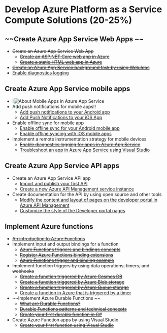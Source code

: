 # Develop Azure Platform as a Service Compute Solutions (20-25%)

## ~~Create Azure App Service Web Apps ~~
* ~~Create an Azure App Service Web App~~
    * ~~[Create an ASP.NET Core web app in Azure](https://docs.microsoft.com/en-us/azure/app-service/app-service-web-get-started-dotnet)~~
    * ~~[Create a static HTML web app in Azure](https://docs.microsoft.com/en-us/azure/app-service/app-service-web-get-started-html)~~
* ~~[Create an Azure App Service background task by using WebJobs](https://docs.microsoft.com/en-us/azure/app-service/webjobs-create)~~
* ~~[Enable diagnostics logging](https://docs.microsoft.com/en-us/azure/app-service/troubleshoot-diagnostic-logs)~~

## Create Azure App Service mobile apps 
* !![About Mobile Apps in Azure App Service](https://docs.microsoft.com/en-us/azure/app-service-mobile/app-service-mobile-value-prop)
* Add push notifications for mobile apps!!
    * [Add push notifications to your Android app](https://docs.microsoft.com/en-us/azure/app-service-mobile/app-service-mobile-android-get-started-push)
    * [Add Push Notifications to your iOS App](https://docs.microsoft.com/en-us/azure/app-service-mobile/app-service-mobile-ios-get-started-push)
* Enable offline sync for mobile app
    * [Enable offline sync for your Android mobile app](https://docs.microsoft.com/en-us/azure/app-service-mobile/app-service-mobile-android-get-started-offline-data)
    * [Enable offline syncing with iOS mobile apps](https://docs.microsoft.com/en-us/azure/app-service-mobile/app-service-mobile-ios-get-started-offline-data)
* Implement a remote instrumentation strategy for mobile devices
    * ~~[Enable diagnostics logging for apps in Azure App Service](https://docs.microsoft.com/en-us/azure/app-service/troubleshoot-diagnostic-logs)~~
    * [Troubleshoot an app in Azure App Service using Visual Studio](https://docs.microsoft.com/en-us/azure/app-service/troubleshoot-dotnet-visual-studio?toc=%2fazure%2fapp-service-mobile%2ftoc.json)

## Create Azure App Service API apps 
* Create an Azure App Service API app
    * [Import and publish your first API](https://docs.microsoft.com/en-us/azure/api-management/import-and-publish)
    * [Create a new Azure API Management service instance](https://docs.microsoft.com/en-us/azure/api-management/get-started-create-service-instance)
* Create documentation for the API by using open source and other tools
    * [Modify the content and layout of pages on the developer portal in Azure API Management](https://docs.microsoft.com/en-us/azure/api-management/api-management-modify-content-layout)
    * [Customize the style of the Developer portal pages](https://docs.microsoft.com/en-us/azure/api-management/api-management-customize-styles)
## Implement Azure functions 
* ~~[An introduction to Azure Functions](https://docs.microsoft.com/en-us/azure/azure-functions/functions-overview)~~
* Implement input and output bindings for a function
    * ~~[Azure Functions triggers and bindings concepts](https://docs.microsoft.com/en-us/azure/azure-functions/functions-triggers-bindings)~~
    * ~~[Register Azure Functions binding extensions](https://docs.microsoft.com/en-us/azure/azure-functions/functions-bindings-register)~~
    * ~~[Azure Functions trigger and binding example](https://docs.microsoft.com/en-us/azure/azure-functions/functions-bindings-example)~~
* ~~Implement function triggers by using data operations, timers, and webhooks~~
    * ~~[Create a function triggered by Azure Cosmos DB](https://docs.microsoft.com/en-us/azure/azure-functions/functions-create-cosmos-db-triggered-function)~~
    * ~~[Create a function triggered by Azure Blob storage](https://docs.microsoft.com/en-us/azure/azure-functions/functions-create-storage-blob-triggered-function)~~
    * ~~[Create a function triggered by Azure Queue storage](https://docs.microsoft.com/en-us/azure/azure-functions/functions-create-storage-queue-triggered-function)~~
    * ~~[Create a function in Azure that is triggered by a timer](https://docs.microsoft.com/en-us/azure/azure-functions/functions-create-scheduled-function)~~
* ~~Implement Azure Durable Functions ~~
    * ~~[What are Durable Functions?](https://docs.microsoft.com/en-us/azure/azure-functions/durable/durable-functions-overview)~~
    * ~~[Durable Functions patterns and technical concepts](https://docs.microsoft.com/en-us/azure/azure-functions/durable/durable-functions-concepts)~~
    * ~~[Create your first durable function in C#](https://docs.microsoft.com/en-us/azure/azure-functions/durable/durable-functions-create-first-csharp)~~
* ~~Create Azure Function apps by using Visual Studio~~
    * ~~[Create your first function using Visual Studio](https://docs.microsoft.com/en-us/azure/azure-functions/functions-create-your-first-function-visual-studio)~~
